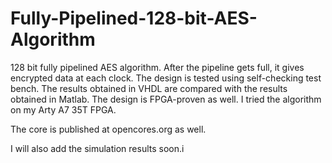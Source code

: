 # Fully-Pipelined-128-bit-AES-Algorithm

128 bit fully pipelined AES algorithm. After the pipeline gets full, it gives encrypted data at each clock. The design is tested using self-checking test bench. The results obtained in VHDL are compared with the results obtained in Matlab. The design is FPGA-proven as well. I tried the algorithm on my Arty A7 35T FPGA. 

The core is published at opencores.org as well. 

I will also add the simulation results soon.i
